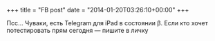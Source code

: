 +++
title = "FB post"
date = "2014-01-20T03:26:10+00:00"
+++

Псс… Чуваки, есть Telegram для iPad в состоянии β. Если кто хочет потестировать прям сегодня — пишите в личку



